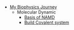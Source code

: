 + [My Biophysics Journey](/My-Biophysics-Journey/README.md)
  + Molecular Dynamic
      + [Basis of NAMD](/My-Biophysics-Journey/Molecular-Dynamic/NAMD_CDK7example.md.html)
      + [Build Covalent system](/My-Biophysics-Journey/Molecular-Dynamic/Parametering-new-residues.md.html)
